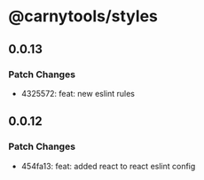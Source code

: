# @carnytools/styles

## 0.0.13

### Patch Changes

- 4325572: feat: new eslint rules

## 0.0.12

### Patch Changes

- 454fa13: feat: added react to react eslint config

